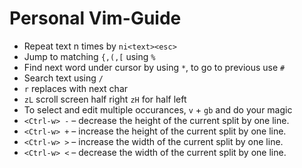# Personal Vim-Guide

* Repeat text n times by `ni<text><esc>`
* Jump to matching `{,(,[` using `%`
* Find next word under cursor by using `*`, to go to previous use `#`
* Search text using `/`
* `r` replaces with next char
* `zL` scroll screen half right `zH` for half left
* To select and edit multiple occurances, `v` + `gb` and do your magic
* `<Ctrl-w> -` – decrease the height of the current split by one line.
* `<Ctrl-w> +` – increase the height of the current split by one line.
* `<Ctrl-w> >` – increase the width of the current split by one line.
* `<Ctrl-w> <` – decrease the width of the current split by one line.
